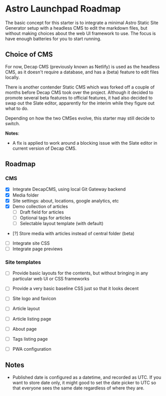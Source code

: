 # Astro Launchpad Roadmap

The basic concept for this starter is to integrate a minimal Astro Static Site Generator setup with a headless CMS to edit the markdown files, but without making choices about the web UI framework to use. The focus is have enough batteries for you to start running.

## Choice of CMS

For now, Decap CMS (previously known as Netlify) is used as the headless CMS, as it doesn't require a database, and has a (beta) feature to edit files locally.

There is another contender Static CMS which was forked off a couple of months before Decap CMS took over the project. Although it decided to promote several beta features to official features, it had also decided to swap out the Slate editor, apparently for the interim while they figure out what to do.

Depending on how the two CMSes evolve, this starter may still decide to switch.

**Notes**:

- A fix is applied to work around a blocking issue with the Slate editor in current version of Decap CMS.

## Roadmap

### CMS

- [x] Integrate DecapCMS, using local Git Gateway backend
- [x] Media folder
- [x] Site settings: about, locations, google analytics, etc
- [x] Demo collection of articles
  - [ ] Draft field for articles
  - [ ] Optional tags for articles
  - [ ] Selectable layout template (with default)
- [?] Store media with articles instead of central folder (beta)
- [ ] Integrate site CSS
- [ ] Integrate page previews

### Site templates

- [ ] Provide basic layouts for the contents, but without bringing in any particular web UI or CSS frameworks
- [ ] Provide a very basic baseline CSS just so that it looks decent
- [ ] Site logo and favicon
- [ ] Article layout
- [ ] Article listing page
- [ ] About page
- [ ] Tags listing page
- [ ] PWA configuration


## Notes

- Published date is configured as a datetime, and recorded as UTC. If you want to store date only, it might good to set the date picker to UTC so that everyone sees the same date regardless of where they are.
